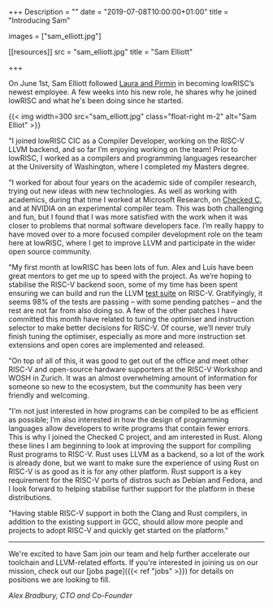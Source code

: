 +++
Description = ""
date = "2019-07-08T10:00:00+01:00"
title = "Introducing Sam"

images = ["sam_elliott.jpg"]

[[resources]]
src = "sam_elliott.jpg"
title = "Sam Elliott"

+++

On June 1st, Sam Elliott followed [Laura and
Pirmin](/blog/2019/06/introducing-pirmin-laura/) in becoming lowRISC’s newest
employee. A few weeks into his new role, he shares why he joined lowRISC and
what he's been doing since he started.

{{< img width=300 src="sam_elliott.jpg" class="float-right m-2" alt="Sam Elliot" >}}

"I joined lowRISC CIC as a Compiler Developer, working on the RISC-V LLVM
backend, and so far I’m enjoying working on the team! Prior to lowRISC, I worked
as a compilers and programming languages researcher at the University of
Washington, where I completed my Masters degree.

"I worked for about four years on the academic side of compiler research, trying
out new ideas with new technologies. As well as working with academics, during
that time I worked at Microsoft Research, on [Checked
C](https://www.microsoft.com/en-us/research/project/checked-c/), and at NVIDIA
on an experimental compiler team. This was both challenging and fun, but I found
that I was more satisfied with the work when it was closer to problems that
normal software developers face. I’m really happy to have moved over to a more
focused compiler development role on the team here at lowRISC, where I get to
improve LLVM and participate in the wider open source community.

"My first month at lowRISC has been lots of fun. Alex and Luís have been great
mentors to get me up to speed with the project. As we’re hoping to stabilise the
RISC-V backend soon, some of my time has been spent ensuring we can build and
run the LLVM [test suite](https://llvm.org/docs/TestingGuide.html#test-suite) on
RISC-V. Gratifyingly, it seems 98% of the tests are passing – with some pending
patches – and the rest are not far from also doing so. A few of the other
patches I have committed this month have related to tuning the optimiser and
instruction selector to make better decisions for RISC-V. Of course, we’ll never
truly finish tuning the optimiser, especially as more and more instruction set
extensions and open cores are implemented and released.

"On top of all of this, it was good to get out of the office and meet other
RISC-V and open-source hardware supporters at the RISC-V Workshop and WOSH in
Zurich. It was an almost overwhelming amount of information for someone so new
to the ecosystem, but the community has been very friendly and welcoming.

"I’m not just interested in how programs can be compiled to be as efficient as
possible; I’m also interested in how the design of programming languages allow
developers to write programs that contain fewer errors. This is why I joined the
Checked C project, and am interested in Rust. Along these lines I am beginning
to look at improving the support for compiling Rust programs to RISC-V. Rust
uses LLVM as a backend, so a lot of the work is already done, but we want to
make sure the experience of using Rust on RISC-V is as good as it is for any
other platform. Rust support is a key requirement for the RISC-V ports of
distros such as Debian and Fedora, and I look forward to helping stabilise
further support for the platform in these distributions.

"Having stable RISC-V support in both the Clang and Rust compilers, in addition
to the existing support in GCC, should allow more people and projects to adopt
RISC-V and quickly get started on the platform."

----

We're excited to have Sam join our team and help further accelerate our
toolchain and LLVM-related efforts. If you're interested in joining us on our
mission, check out our [jobs page]({{< ref "jobs" >}}) for details on
positions we are looking to fill.

_Alex Bradbury, CTO and Co-Founder_
